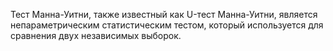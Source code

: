 Тест Манна-Уитни, также известный как U-тест Манна-Уитни, является непараметрическим статистическим тестом, который используется для сравнения двух независимых выборок. 